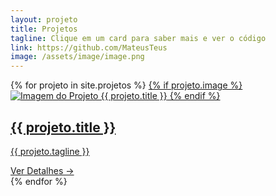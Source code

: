```yaml
---
layout: projeto 
title: Projetos
tagline: Clique em um card para saber mais e ver o código
link: https://github.com/MateusTeus
image: /assets/image/image.png 
---
```

<link rel="stylesheet" href="{{ '/assets/css/project.css' | relative_url }}"> 

<div class="project-list">
  {% for projeto in site.projetos %}
  <a href="{{ projeto.url | relative_url }}" class="project-card">
    {% if projeto.image %}
      <img src="{{ projeto.image | relative_url }}" alt="Imagem do Projeto {{ projeto.title }}"> 
    {% endif %}
    <div class="card-content">
      <h2>{{ projeto.title }}</h2>
      <p>{{ projeto.tagline }}</p>
      <span class="read-more">Ver Detalhes →</span>
    </div>
  </a>
  {% endfor %}
</div>